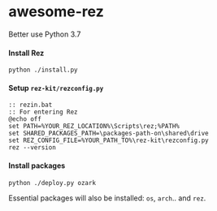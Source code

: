 # awesome-rez

Better use Python 3.7

#### Install Rez

```shell
python ./install.py
```

#### Setup `rez-kit/rezconfig.py`

```batch
:: rezin.bat
:: For entering Rez
@echo off
set PATH=%YOUR_REZ_LOCATION%\Scripts\rez;%PATH%
set SHARED_PACKAGES_PATH=\packages-path-on\shared\drive
set REZ_CONFIG_FILE=%YOUR_PATH_TO%\rez-kit\rezconfig.py
rez --version
```

#### Install packages

```shell
python ./deploy.py ozark
```

Essential packages will also be installed: `os`, `arch`.. and `rez`.
